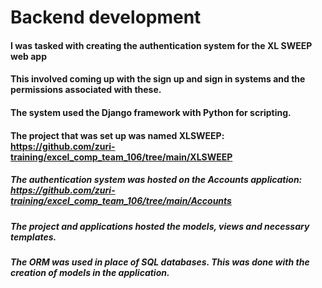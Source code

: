 # Backend development
#### I was tasked with creating the authentication system for the XL SWEEP web app
#### This involved coming up with the sign up and sign in systems and the permissions associated with these.
#### The system used the Django framework with Python for scripting. 
#### The project that was set up was named XLSWEEP: https://github.com/zuri-training/excel_comp_team_106/tree/main/XLSWEEP
##### The authentication system was hosted on the Accounts application: https://github.com/zuri-training/excel_comp_team_106/tree/main/Accounts
##### The project and applications hosted the models, views and necessary templates.
##### The ORM was used in place of SQL databases. This was done with the creation of models in the application.
